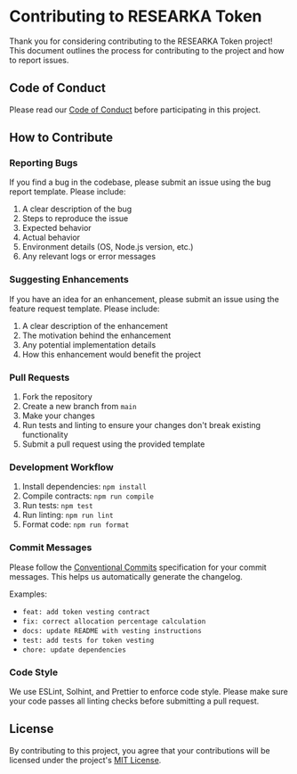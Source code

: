 # Contributing to RESEARKA Token

Thank you for considering contributing to the RESEARKA Token project! This document outlines the process for contributing to the project and how to report issues.

## Code of Conduct

Please read our [Code of Conduct](.github/CODE_OF_CONDUCT.md) before participating in this project.

## How to Contribute

### Reporting Bugs

If you find a bug in the codebase, please submit an issue using the bug report template. Please include:

1. A clear description of the bug
2. Steps to reproduce the issue
3. Expected behavior
4. Actual behavior
5. Environment details (OS, Node.js version, etc.)
6. Any relevant logs or error messages

### Suggesting Enhancements

If you have an idea for an enhancement, please submit an issue using the feature request template. Please include:

1. A clear description of the enhancement
2. The motivation behind the enhancement
3. Any potential implementation details
4. How this enhancement would benefit the project

### Pull Requests

1. Fork the repository
2. Create a new branch from `main`
3. Make your changes
4. Run tests and linting to ensure your changes don't break existing functionality
5. Submit a pull request using the provided template

### Development Workflow

1. Install dependencies: `npm install`
2. Compile contracts: `npm run compile`
3. Run tests: `npm test`
4. Run linting: `npm run lint`
5. Format code: `npm run format`

### Commit Messages

Please follow the [Conventional Commits](https://www.conventionalcommits.org/) specification for your commit messages. This helps us automatically generate the changelog.

Examples:

- `feat: add token vesting contract`
- `fix: correct allocation percentage calculation`
- `docs: update README with vesting instructions`
- `test: add tests for token vesting`
- `chore: update dependencies`

### Code Style

We use ESLint, Solhint, and Prettier to enforce code style. Please make sure your code passes all linting checks before submitting a pull request.

## License

By contributing to this project, you agree that your contributions will be licensed under the project's [MIT License](LICENSE).
